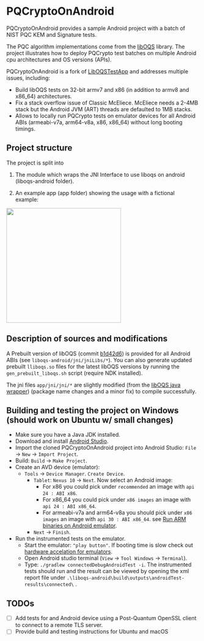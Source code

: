 # PQCryptoOnAndroid
  
PQCryptoOnAndroid provides a sample Android project with a batch of NIST PQC KEM and Signature tests.

The PQC algorithm implementations come from the [libOQS](https://github.com/open-quantum-safe/liboqs) library.
The project illustrates how to deploy PQCrypto test batches on multiple Android cpu architectures and OS versions (APIs).

PQCryptoOnAndroid is a fork of [LibOQSTestApp](https://github.com/Hatzen/LibOQSTestApp) and addresses multiple issues, including:
* Build libOQS tests on 32-bit armv7 and x86 (in addition to armv8 and x86_64) architectures.
* Fix a stack overflow issue of Classic McEliece. McEliece needs a 2-4MB stack but the Android JVM (ART) threads are defaulted to 1MB  stacks.
* Allows to locally run PQCrypto tests on emulator devices for all Android ABIs (armeabi-v7a, arm64-v8a, x86, x86_64) without long booting timings.

## Project structure

The project is split into 
  
1. The module which wraps the JNI Interface to use liboqs on android (liboqs-android folder).

2. An example app (app folder) showing the usage with a fictional example:

<img src="https://user-images.githubusercontent.com/21283655/114078514-53566d00-98a9-11eb-919e-b587c62e41bd.png" height="300">  

## Description of sources and modifications

A Prebuilt version of libOQS (commit [b1d42d6](https://github.com/open-quantum-safe/liboqs/commit/b1d42d61f63aa61ce007ada7939e326e0d6e896c)) is provided for all Android ABIs (see `liboqs-android/jni/jniLibs/*`).
You can also generate updated prebuilt `lliboqs.so` files for the latest libOQS versions by running the `gen_prebuilt_liboqs.sh` script (require NDK installed). 

The jni files `app/jni/jni/*` are slightly modified (from the [libOQS java wrapper](https://github.com/open-quantum-safe/liboqs-java)) (package name changes and a minor fix) to compile successfully.  
  
## Building and testing the project on Windows (should work on Ubuntu w/ small changes)
- Make sure you have a Java JDK installed.
- Download and install [Android Studio](https://developer.android.com/studio).
- Import the cloned PQCryptoOnAndroid project into Android Studio: `File` -> `New` -> `Import Project`.
- Build: `Build` -> `Make Project`.
- Create an AVD device (emulator):
	- `Tools` -> `Device Manager`. `Create Device`.
		- `Tablet`: `Nexus 10` -> `Next`. Now select an Android image:
			* For x86 you could pick under `recommended` an image with `api 24 : ABI x86`.
			* For x86_64 you could pick under `x86 images` an image with `api 24 : ABI x86_64`.
			* For armeabi-v7a and arm64-v8a you should pick under `x86 images` an image with `api 30 : ABI x86_64`. see [Run ARM binaries on Android emulator](https://android-developers.googleblog.com/2020/03/run-arm-apps-on-android-emulator.html).
		- `Next` -> `Finish`.
- Run the instrumented tests on the emulator. 
	- Start the emulator: `"play button"`. If booting time is slow check out [hardware accelation for emulators](https://developer.android.com/studio/run/emulator-acceleration#vm-windows).
	- Open Android studio terminal (`View` -> `Tool Windows` -> `Terminal`).
	- Type: `./gradlew connectedDebugAndroidTest -i`.
The instrumented tests should run and the result can be viewed by opening the xml report file under `.\liboqs-android\build\outputs\androidTest-results\connected\` .



## TODOs
 - [ ] Add tests for and Android device using a Post-Quantum OpenSSL client to connect to a remote TLS server.
 - [ ] Provide build and testing instructions for Ubuntu and macOS